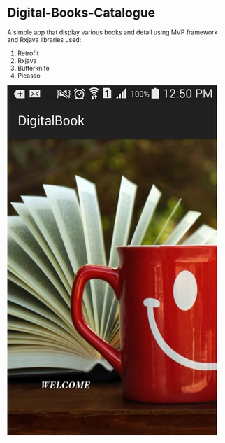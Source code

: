 # Digital-Books-Catalogue
A simple app that display various books and detail using MVP framework and Rxjava
libraries used:
1. Retrofit
2. Rxjava
3. Butterknife
4. Picasso

![Image](https://github.com/rkaprasetya/Digital-Books-Catalogue/blob/master/10.png)
